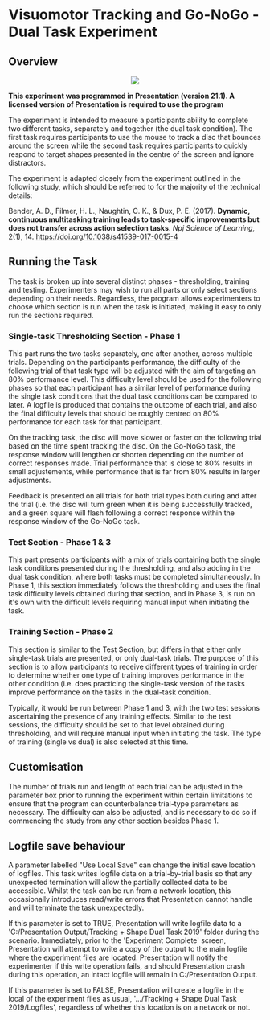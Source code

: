 # Visuomotor Tracking and Go-NoGo - Dual Task Experiment

## Overview

<p align="center"> <img src="https://github.com/mike-ology/Dual-visual-tracking-and-shape-discrimination-task/blob/master/Stimuli/example.gif"> </p>

**This experiment was programmed in Presentation (version 21.1). A licensed version of Presentation is required to use the program**
 
The experiment is intended to measure a participants ability to complete two different tasks, separately and together (the dual task condition). The first task requires participants to use the mouse to track a disc that bounces around the screen while the second task requires participants to quickly respond to target shapes presented in the centre of the screen and ignore distractors.

The experiment is adapted closely from the experiment outlined in the following study, which should be referred to for the majority of the technical details:

Bender, A. D., Filmer, H. L., Naughtin, C. K., & Dux, P. E. (2017). **Dynamic, continuous multitasking training leads to task-specific improvements but does not transfer across action selection tasks**. *Npj Science of Learning*, 2(1), 14. https://doi.org/10.1038/s41539-017-0015-4

## Running the Task

The task is broken up into several distinct phases - thresholding, training and testing. Experimenters may wish to run all parts or only select sections depending on their needs. Regardless, the program allows experimenters to choose which section is run when the task is initiated, making it easy to only run the sections required.

### Single-task Thresholding Section - Phase 1

This part runs the two tasks separately, one after another, across multiple trials. Depending on the participants performance, the difficulty of the following trial of that task type will be adjusted with the aim of targeting an 80% performance level. This difficulty level should be used for the following phases so that each participant has a similar level of performance during the single task conditions that the dual task conditions can be compared to later. A logfile is produced that contains the outcome of each trial, and also the final difficulty levels that should be roughly centred on 80% performance for each task for that participant.

On the tracking task, the disc will move slower or faster on the following trial based on the time spent tracking the disc. On the Go-NoGo task, the response window will lengthen or shorten depending on the number of correct responses made. Trial performance that is close to 80% results in small adjustements, while performance that is far from 80% results in larger adjustments. 

Feedback is presented on all trials for both trial types both during and after the trial (i.e. the disc will turn green when it is being successfully tracked, and a green square will flash following a correct response within the response window of the Go-NoGo task.

### Test Section - Phase 1 & 3

This part presents participants with a mix of trials containing both the single task conditions presented during the thresholding, and also adding in the dual task condition, where both tasks must be completed simultaneously. In Phase 1, this section immediately follows the thresholding and uses the final task difficulty levels obtained during that section, and in Phase 3, is run on it's own with the difficult levels requiring manual input when initiating the task.

### Training Section - Phase 2

This section is similar to the Test Section, but differs in that either only single-task trials are presented, or only dual-task trials. The purpose of this section is to allow participants to receive different types of training in order to determine whether one type of training improves performance in the other condition (i.e. does practicing the single-task version of the tasks improve performance on the tasks in the dual-task condition.

Typically, it would be run between Phase 1 and 3, with the two test sessions ascertaining the presence of any training effects. Similar to the test sessions, the difficulty should be set to that level obtained during thresholding, and will require manual input when initiating the task. The type of training (single vs dual) is also selected at this time.

## Customisation

The number of trials run and length of each trial can be adjusted in the parameter box prior to running the experiment within certain limitations to ensure that the program can counterbalance trial-type parameters as necessary. The difficulty can also be adjusted, and is necessary to do so if commencing the study from any other section besides Phase 1.

## Logfile save behaviour

A parameter labelled "Use Local Save" can change the initial save location of logfiles. This task writes logfile data on a trial-by-trial basis so that any unexpected termination will allow the partially collected data to be accessible. Whilst the task can be run from a network location, this occasionally introduces read/write errors that Presentation cannot handle and will terminate the task unexpectedly. 

If this parameter is set to TRUE, Presentation will write logfile data to a 'C:/Presentation Output/Tracking + Shape Dual Task 2019' folder during the scenario. Immediately, prior to the 'Experiment Complete' screen, Presentation will attempt to write a copy of the output to the main logfile where the experiment files are located. Presentation will notify the experimenter if this write operation fails, and should Presentation crash during this operation, an intact logfile will remain in C:/Presentation Output. 

If this parameter is set to FALSE, Presentation will create a logfile in the local of the experiment files as usual, '.../Tracking + Shape Dual Task 2019/Logfiles', regardless of whether this location is on a network or not.
